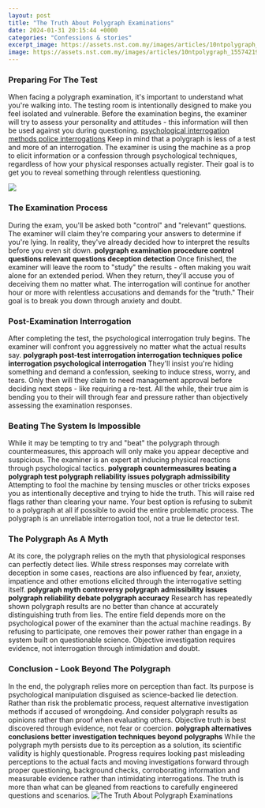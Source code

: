 ```yaml
---
layout: post
title: "The Truth About Polygraph Examinations"
date: 2024-01-31 20:15:44 +0000
categories: "Confessions & stories"
excerpt_image: https://assets.nst.com.my/images/articles/10ntpolygraph_1557421901.jpg
image: https://assets.nst.com.my/images/articles/10ntpolygraph_1557421901.jpg
---
```


### Preparing For The Test
When facing a polygraph examination, it's important to understand what you're walking into. The testing room is intentionally designed to make you feel isolated and vulnerable. Before the examination begins, the examiner will try to assess your personality and attitudes - this information will then be used against you during questioning. 
[psychological interrogation methods police interrogations](https://fistore.mysenprints.com/collection/abdalla)
Keep in mind that a polygraph is less of a test and more of an interrogation. The examiner is using the machine as a prop to elicit information or a confession through psychological techniques, regardless of how your physical responses actually register. Their goal is to get you to reveal something through relentless questioning.

![](https://lafayettepolygraph.com/truth-about-polygraph/images/poly-test.jpg)
### The Examination Process
During the exam, you'll be asked both "control" and "relevant" questions. The examiner will claim they're comparing your answers to determine if you're lying. In reality, they've already decided how to interpret the results before you even sit down.
**polygraph examination procedure control questions relevant questions deception detection** 
Once finished, the examiner will leave the room to "study" the results - often making you wait alone for an extended period. When they return, they'll accuse you of deceiving them no matter what. The interrogation will continue for another hour or more with relentless accusations and demands for the "truth." Their goal is to break you down through anxiety and doubt.
### Post-Examination Interrogation
After completing the test, the psychological interrogation truly begins. The examiner will confront you aggressively no matter what the actual results say. 
**polygraph post-test interrogation interrogation techniques police interrogation psychological interrogation**
They'll insist you're hiding something and demand a confession, seeking to induce stress, worry, and tears. Only then will they claim to need management approval before deciding next steps - like requiring a re-test. All the while, their true aim is bending you to their will through fear and pressure rather than objectively assessing the examination responses.
### Beating The System Is Impossible
While it may be tempting to try and "beat" the polygraph through countermeasures, this approach will only make you appear deceptive and suspicious. The examiner is an expert at inducing physical reactions through psychological tactics.
**polygraph countermeasures beating a polygraph test polygraph reliability issues polygraph admissibility**
Attempting to fool the machine by tensing muscles or other tricks exposes you as intentionally deceptive and trying to hide the truth. This will raise red flags rather than clearing your name. Your best option is refusing to submit to a polygraph at all if possible to avoid the entire problematic process. The polygraph is an unreliable interrogation tool, not a true lie detector test.
### The Polygraph As A Myth
At its core, the polygraph relies on the myth that physiological responses can perfectly detect lies. While stress responses may correlate with deception in some cases, reactions are also influenced by fear, anxiety, impatience and other emotions elicited through the interrogative setting itself.
**polygraph myth controversy polygraph admissibility issues polygraph reliability debate polygraph accuracy** 
Research has repeatedly shown polygraph results are no better than chance at accurately distinguishing truth from lies. The entire field depends more on the psychological power of the examiner than the actual machine readings. By refusing to participate, one removes their power rather than engage in a system built on questionable science. Objective investigation requires evidence, not interrogation through intimidation and doubt.
### Conclusion - Look Beyond The Polygraph 
In the end, the polygraph relies more on perception than fact. Its purpose is psychological manipulation disguised as science-backed lie detection. Rather than risk the problematic process, request alternative investigation methods if accused of wrongdoing. And consider polygraph results as opinions rather than proof when evaluating others. Objective truth is best discovered through evidence, not fear or coercion.
**polygraph alternatives conclusions better investigation techniques beyond polygraphs**
While the polygraph myth persists due to its perception as a solution, its scientific validity is highly questionable. Progress requires looking past misleading perceptions to the actual facts and moving investigations forward through proper questioning, background checks, corroborating information and measurable evidence rather than intimidating interrogations. The truth is more than what can be gleaned from reactions to carefully engineered questions and scenarios.
![The Truth About Polygraph Examinations](https://assets.nst.com.my/images/articles/10ntpolygraph_1557421901.jpg)